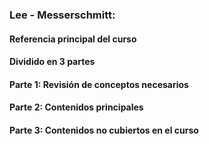 #### 
### Lee - Messerschmitt: 
#### Referencia principal del curso
#### Dividido en 3 partes
#### Parte 1: Revisión de conceptos necesarios
#### Parte 2: Contenidos principales
#### Parte 3: Contenidos no cubiertos en el curso
#
